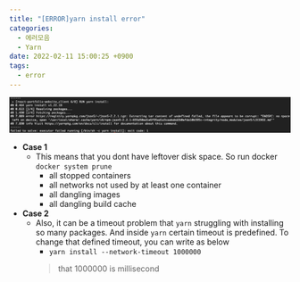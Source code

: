 ```yaml
---
title: "[ERROR]yarn install error"
categories:
  - 에러모음
  - Yarn
date: 2022-02-11 15:00:25 +0900
tags:
  - error
---
```

![img](../../assets/p/error/error.png)

* **Case 1**
  * This means that you dont have leftover disk space. So run docker `docker system prune`
    - all stopped containers
    - all networks not used by at least one container
    - all dangling images
    - all dangling build cache
* **Case 2**
  * Also, it can be a timeout problem that `yarn` struggling with installing so many packages. And inside `yarn` certain timeout is predefined. To change that defined timeout, you can write as below
    * `yarn install --network-timeout 1000000`
    > that 1000000 is millisecond